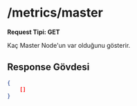 # /metrics/master

**Request Tipi: GET**

Kaç Master Node'un var olduğunu gösterir.

## Response Gövdesi

```json
{
    []
}
```

